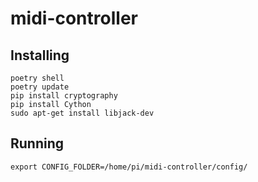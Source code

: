 # midi-controller



## Installing
```
poetry shell
poetry update
pip install cryptography
pip install Cython
sudo apt-get install libjack-dev

```

## Running
```
export CONFIG_FOLDER=/home/pi/midi-controller/config/
```